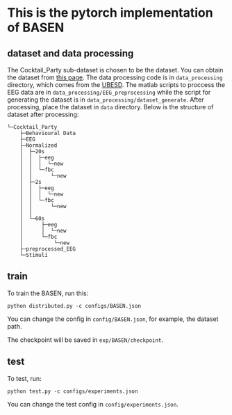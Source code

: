 # This is the pytorch implementation of BASEN

## dataset and data processing

The Cocktail_Party sub-dataset is chosen to be the dataset. You can obtain the dataset from [this page](https://doi.org/10.5061/dryad.070jc). The data processing code is in ```data_processing``` directory, which comes from the [UBESD](https://github.com/MaryamHoss/UBESD). The matlab scripts to proccess the EEG data are in ```data_processing/EEG_preprocessing``` while the script for generating the dataset is in ```data_processing/dataset_generate```. After processing, place the dataset in ```data``` directory. Below is the structure of dataset after processing:

```
└─Cocktail_Party
    ├─Behavioural Data
    ├─EEG
    ├─Normalized
    │  ├─20s
    │  │  ├─eeg
    │  │  │  └─new
    │  │  └─fbc
    │  │      └─new
    │  ├─2s
    │  │  ├─eeg
    │  │  │  └─new
    │  │  └─fbc
    │  │      └─new
    │  │       
    │  └─60s
    │      ├─eeg
    │      │  └─new
    │      └─fbc
    │          └─new
    ├─preprocessed_EEG
    └─Stimuli
```





## train

To train the BASEN,  run this:

```
python distributed.py -c configs/BASEN.json
```

You can change the config in ```config/BASEN.json```, for example, the dataset path.

The checkpoint will be saved in ```exp/BASEN/checkpoint```.

## test

To test, run:

```
python test.py -c configs/experiments.json
```

You can change the test config in ```config/experiments.json```.

